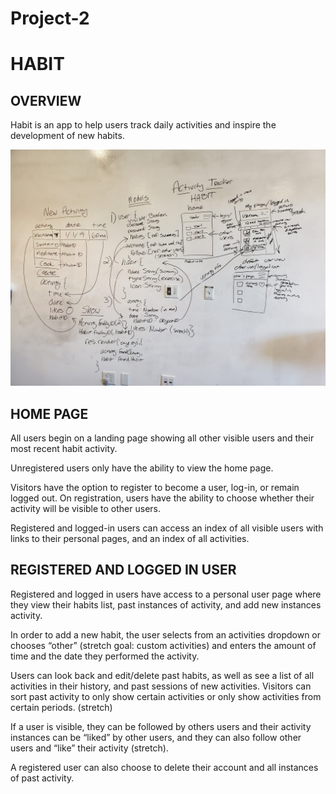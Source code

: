 # Project-2

# HABIT

## OVERVIEW

Habit is an app to help users track daily activities and inspire the development of new habits.

![wireframe](/public/images/wireframe.jpg)

## HOME PAGE

All users begin on a landing page showing all other visible users and their most recent habit activity.

Unregistered users only have the ability to view the home page.

Visitors have the option to register to become a user, log-in, or remain logged out. On registration, users have the ability to choose whether their activity will be visible to other users.

Registered and logged-in users can access an index of all visible users with links to their personal pages, and an index of all activities.

## REGISTERED AND LOGGED IN USER

Registered and logged in users have access to a personal user page where they view their habits list, past instances of activity, and add new instances activity.

In order to add a new habit, the user selects from an activities dropdown or chooses “other” (stretch goal: custom activities) and enters the amount of time and the date they performed the activity.

Users can look back and edit/delete past habits, as well as see a list of all activities in their history, and past sessions of new activities. Visitors can sort past activity to only show certain activities or only show activities from certain periods. (stretch)

If a user is visible, they can be followed by others users and their activity instances can be “liked” by other users, and they can also follow other users and “like” their activity (stretch).

A registered user can also choose to delete their account and all instances of past activity.
